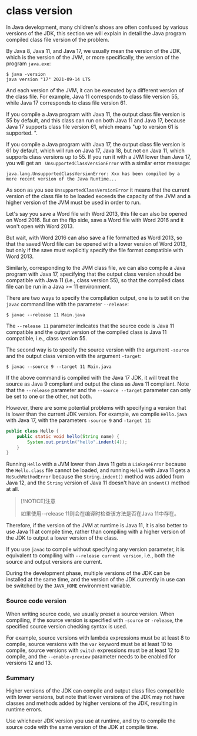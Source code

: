 <!-- TRANSLATED by md-translate -->
# class version

In Java development, many children's shoes are often confused by various versions of the JDK, this section we will explain in detail the Java program compiled class file version of the problem.

By Java 8, Java 11, and Java 17, we usually mean the version of the JDK, which is the version of the JVM, or more specifically, the version of the program `java.exe`:

```plain
$ java -version
java version "17" 2021-09-14 LTS
```

And each version of the JVM, it can be executed by a different version of the class file. For example, Java 11 corresponds to class file version 55, while Java 17 corresponds to class file version 61.

If you compile a Java program with Java 11, the output class file version is 55 by default, and this class can run on both Java 11 and Java 17, because Java 17 supports class file version 61, which means "up to version 61 is supported. ".

If you compile a Java program with Java 17, the output class file version is 61 by default, which will run on Java 17, Java 18, but not on Java 11, which supports class versions up to 55. If you run it with a JVM lower than Java 17, you will get an ` UnsupportedClassVersionError` with a similar error message:

```plain
java.lang.UnsupportedClassVersionError: Xxx has been compiled by a more recent version of the Java Runtime...
```

As soon as you see `UnsupportedClassVersionError` it means that the current version of the class file to be loaded exceeds the capacity of the JVM and a higher version of the JVM must be used in order to run.

Let's say you save a Word file with Word 2013, this file can also be opened on Word 2016. But on the flip side, save a Word file with Word 2016 and it won't open with Word 2013.

But wait, with Word 2016 can also save a file formatted as Word 2013, so that the saved Word file can be opened with a lower version of Word 2013, but only if the save must explicitly specify the file format compatible with Word 2013.

Similarly, corresponding to the JVM class file, we can also compile a Java program with Java 17, specifying that the output class version should be compatible with Java 11 (i.e., class version 55), so that the compiled class file can be run in a Java >= 11 environment.

There are two ways to specify the compilation output, one is to set it on the `javac` command line with the parameter `--release`:

```plain
$ javac --release 11 Main.java
```

The `--release 11` parameter indicates that the source code is Java 11 compatible and the output version of the compiled class is Java 11 compatible, i.e., class version 55.

The second way is to specify the source version with the argument `-source` and the output class version with the argument `-target`:

```plain
$ javac --source 9 --target 11 Main.java
```

If the above command is compiled with the Java 17 JDK, it will treat the source as Java 9 compliant and output the class as Java 11 compliant. Note that the `--release` parameter and the `--source --target` parameter can only be set to one or the other, not both.

However, there are some potential problems with specifying a version that is lower than the current JDK version. For example, we compile `Hello.java` with Java 17, with the parameters `-source 9` and `-target 11`:

```java
public class Hello {
    public static void hello(String name) {
        System.out.println("hello".indent(4));
    }
}
```

Running `Hello` with a JVM lower than Java 11 gets a `LinkageError` because the `Hello.class` file cannot be loaded, and running `Hello` with Java 11 gets a `NoSuchMethodError` because the `String.indent()` method was added from Java 12, and the `String` version of Java 11 doesn't have an `indent()` method at all.

> [!NOTICE]注意
>
> 如果使用--release 11则会在编译时检查该方法是否在Java 11中存在。

Therefore, if the version of the JVM at runtime is Java 11, it is also better to use Java 11 at compile time, rather than compiling with a higher version of the JDK to output a lower version of the class.

If you use `javac` to compile without specifying any version parameter, it is equivalent to compiling with `--release current version`, i.e., both the source and output versions are current.

During the development phase, multiple versions of the JDK can be installed at the same time, and the version of the JDK currently in use can be switched by the `JAVA_HOME` environment variable.

### Source code version

When writing source code, we usually preset a source version. When compiling, if the source version is specified with `-source` or `-release`, the specified source version checking syntax is used.

For example, source versions with lambda expressions must be at least 8 to compile, source versions with the `var` keyword must be at least 10 to compile, source versions with `switch` expressions must be at least 12 to compile, and the `--enable-preview` parameter needs to be enabled for versions 12 and 13.

### Summary

Higher versions of the JDK can compile and output class files compatible with lower versions, but note that lower versions of the JDK may not have classes and methods added by higher versions of the JDK, resulting in runtime errors.

Use whichever JDK version you use at runtime, and try to compile the source code with the same version of the JDK at compile time.